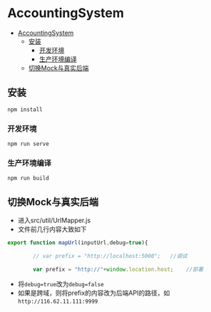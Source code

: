 # AccountingSystem

- [AccountingSystem](#accountingsystem)
  - [安装](#%E5%AE%89%E8%A3%85)
    - [开发环境](#%E5%BC%80%E5%8F%91%E7%8E%AF%E5%A2%83)
    - [生产环境编译](#%E7%94%9F%E4%BA%A7%E7%8E%AF%E5%A2%83%E7%BC%96%E8%AF%91)
  - [切换Mock与真实后端](#%E5%88%87%E6%8D%A2mock%E4%B8%8E%E7%9C%9F%E5%AE%9E%E5%90%8E%E7%AB%AF)

## 安装
```
npm install
```

### 开发环境
```
npm run serve
```

### 生产环境编译
```
npm run build
```

## 切换Mock与真实后端
* 进入src/util/UrlMapper.js
* 文件前几行内容大致如下

```javascript
export function mapUrl(inputUrl,debug=true){
        
        // var prefix = "http://localhost:5000";   //调试
        
        var prefix = "http://"+window.location.host;    //部署
```
* 将`debug=true`改为`debug=false`
* 如果是跨域，则将prefix的内容改为后端API的路径，如`http://116.62.11.111:9999`